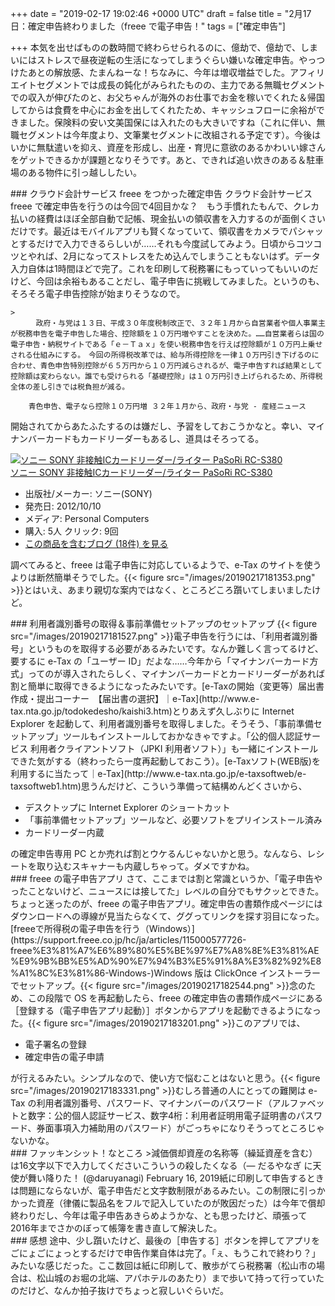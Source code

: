 
+++
date = "2019-02-17 19:02:46 +0000 UTC"
draft = false
title = "2月17日：確定申告終わりました（freee で電子申告！"
tags = ["確定申告"]

+++
本気を出せばものの数時間で終わらせられるのに、億劫で、億劫で、しまいにはストレスで昼夜逆転の生活になってしまうぐらい嫌いな確定申告。やっつけたあとの解放感、たまんねーな！ちなみに、今年は増収増益でした。アフィリエイトセグメントでは成長の鈍化がみられたものの、主力である無職セグメントでの収入が伸びたのと、お父ちゃんが海外のお仕事でお金を稼いでくれた＆帰国してからは食費を中心にお金を出してくれたため、キャッシュフローに余裕ができました。保険料の安い文美国保には入れたのも大きいですね（これに伴い、無職セグメントは今年度より、文筆業セグメントに改組される予定です）。今後はいかに無駄遣いを抑え、資産を形成し、出産・育児に意欲のあるかわいい嫁さんをゲットできるかが課題となりそうです。あと、できれば追い炊きのある＆駐車場のある物件に引っ越ししたい。

<div class="section">
    ### クラウド会計サービス freee をつかった確定申告
    クラウド会計サービス freee で確定申告を行うのは今回で4回目かな？　もう手慣れたもんで、クレカ払いの経費はほぼ全部自動で記帳、現金払いの領収書を入力するのが面倒くさいだけです。最近はモバイルアプリも賢くなっていて、領収書をカメラでパシャッとするだけで入力できるらしいが……それも今度試してみよう。日頃からコツコツとやれば、2月になってストレスをため込んでしまうこともないはず。データ入力自体は1時間ほどで完了。これを印刷して税務署にもっていってもいいのだけど、今回は余裕もあることだし、電子申告に挑戦してみました。というのも、そろそろ電子申告控除が始まりそうなので。

    >
        　政府・与党は１３日、平成３０年度税制改正で、３２年１月から自営業者や個人事業主が税務申告を電子申告した場合、控除額を１０万円増やすことを決めた。……自営業者らは国の電子申告・納税サイトである「ｅ－Ｔａｘ」を使い税務申告を行えば控除額が１０万円上乗せされる仕組みにする。　今回の所得税改革では、給与所得控除を一律１０万円引き下げるのに合わせ、青色申告特別控除が６５万円から１０万円減らされるが、電子申告すれば結果として控除額は変わらない。誰でも受けられる「基礎控除」は１０万円引き上げられるため、所得税全体の差し引きでは税負担が減る。

        青色申告、電子なら控除１０万円増 ３２年１月から、政府・与党 - 産経ニュース
    
開始されてからあたふたするのは嫌だし、予習をしておこうかなと。幸い、マイナンバーカードもカードリーダーもあるし、道具はそろってる。<div class="hatena-asin-detail"><a href="http://www.amazon.co.jp/exec/obidos/ASIN/B00948CGAG/bestylesnet-22/"><img src="https://images-fe.ssl-images-amazon.com/images/I/31-UZxlpDWL._SL160_.jpg" class="hatena-asin-detail-image" alt="ソニー SONY 非接触ICカードリーダー/ライター PaSoRi RC-S380" title="ソニー SONY 非接触ICカードリーダー/ライター PaSoRi RC-S380"/></a><div class="hatena-asin-detail-info"><a href="http://www.amazon.co.jp/exec/obidos/ASIN/B00948CGAG/bestylesnet-22/">ソニー SONY 非接触ICカードリーダー/ライター PaSoRi RC-S380</a><ul><li><span class="hatena-asin-detail-label">出版社/メーカー:</span> ソニー(SONY)</li><li><span class="hatena-asin-detail-label">発売日:</span> 2012/10/10</li><li><span class="hatena-asin-detail-label">メディア:</span> Personal Computers</li><li><span class="hatena-asin-detail-label">購入</span>: 5人 <span class="hatena-asin-detail-label">クリック</span>: 9回</li><li><a href="http://d.hatena.ne.jp/asin/B00948CGAG/bestylesnet-22" target="_blank">この商品を含むブログ (18件) を見る</a></li></ul></div><div class="hatena-asin-detail-foot"></div></div>調べてみると、freee は電子申告に対応しているようで、e-Tax のサイトを使うよりは断然簡単そうでした。{{< figure src="/images/20190217181353.png"  >}}とはいえ、あまり親切な案内ではなく、ところどころ躓いてしまいましたけど。

</div>
<div class="section">
    ### 利用者識別番号の取得＆事前準備セットアップのセットアップ
    {{< figure src="/images/20190217181527.png"  >}}電子申告を行うには、「利用者識別番号」というものを取得する必要があるみたいです。なんか難しく言ってるけど、要するに e-Tax の「ユーザー ID」だよな……今年から「マイナンバーカード方式」ってのが導入されたらしく、マイナンバーカードとカードリーダーがあれば割と簡単に取得できるようになったみたいです。[e-Taxの開始（変更等）届出書作成・提出コーナー　【届出書の選択】｜e-Tax](http://www.e-tax.nta.go.jp/todokedesho/kaishi3.htm)とりあえず久しぶりに Internet Explorer を起動して、利用者識別番号を取得しました。そうそう、「事前準備セットアップ」ツールもインストールしておかなきゃですよ。「公的個人認証サービス 利用者クライアントソフト（JPKI 利用者ソフト）」も一緒にインストールできた気がする（終わったら一度再起動しておこう）。[e-Taxソフト(WEB版)を利用するに当たって｜e-Tax](http://www.e-tax.nta.go.jp/e-taxsoftweb/e-taxsoftweb1.htm)思うんだけど、こういう準備って結構めんどくさいから、

<ul>
<li>デスクトップに Internet Explorer のショートカット</li>
<li>「事前準備セットアップ」ツールなど、必要ソフトをプリインストール済み</li>
<li>カードリーダー内蔵</li>
</ul>の確定申告専用 PC とか売れば割とウケるんじゃないかと思う。なんなら、レシートを取り込むスキャナーも内蔵しちゃって。ダメですかね。

</div>
<div class="section">
    ### freee の電子申告アプリ
    さて、ここまでは割と常識というか、「電子申告やったことないけど、ニュースには接してた」レベルの自分でもサクッとできた。ちょっと迷ったのが、freee の電子申告アプリ。確定申告の書類作成ページにはダウンロードへの導線が見当たらなくて、ググってリンクを探す羽目になった。[freeeで所得税の電子申告を行う（Windows）](https://support.freee.co.jp/hc/ja/articles/115000577726-freee%E3%81%A7%E6%89%80%E5%BE%97%E7%A8%8E%E3%81%AE%E9%9B%BB%E5%AD%90%E7%94%B3%E5%91%8A%E3%82%92%E8%A1%8C%E3%81%86-Windows-)Windows 版は ClickOnce インストーラーでセットアップ。{{< figure src="/images/20190217182544.png"  >}}念のため、この段階で OS を再起動したら、freee の確定申告の書類作成ページにある［登録する（電子申告アプリ起動）］ボタンからアプリを起動できるようになった。{{< figure src="/images/20190217183201.png"  >}}このアプリでは、

<ul>
<li>電子署名の登録</li>
<li>確定申告の電子申請</li>
</ul>が行えるみたい。シンプルなので、使い方で悩むことはないと思う。{{< figure src="/images/20190217183331.png"  >}}むしろ普通の人にとっての難関は e-Tax の利用者識別番号、パスワード、マイナンバーのパスワード（アルファベットと数字：公的個人認証サービス、数字4桁：利用者証明用電子証明書のパスワード、券面事項入力補助用のパスワード）がごっちゃになりそうってところじゃないかな。

</div>
<div class="section">
    ### ファッキンシット！なところ
    >減価償却資産の名称等（繰延資産を含む）は16文字以下で入力してくださいこういうの殺したくなる（— だるやなぎ に天使が舞い降りた！ (@daruyanagi) February 16, 2019<script async="" src="https://platform.twitter.com/widgets.js" charset="utf-8"></script>紙に印刷して申告するときは問題にならないが、電子申告だと文字数制限があるみたい。この制限に引っかかった資産（律儀に製品名をフルで記入していたのが敗因だった）は今年で償却終わりだし、今年は電子申告あきらめようかな、とも思ったけど、頑張って2016年までさかのぼって帳簿を書き直して解決した。

</div>
<div class="section">
    ### 感想
    途中、少し躓いたけど、最後の［申告する］ボタンを押してアプリをごにょごにょっとするだけで申告作業自体は完了。「ぇ、もうこれで終わり？」みたいな感じだった。ここ数回は紙に印刷して、散歩がてら税務署（松山市の場合は、松山城のお堀の北端、アパホテルのあたり）まで歩いて持って行っていたのだけど、なんか拍子抜けでちょっと寂しいぐらいだ。

</div>

